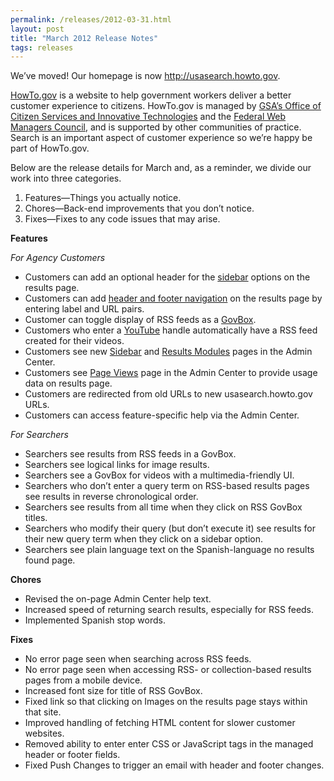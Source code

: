 ```yaml
---
permalink: /releases/2012-03-31.html
layout: post
title: "March 2012 Release Notes"
tags: releases
---
```

<div>
<p>We&#8217;ve moved! Our homepage is now <a href="http://usasearch.howto.gov"><a href="http://usasearch.howto.gov">http://usasearch.howto.gov</a></a>.</p>
<p><a href="http://www.howto.gov">HowTo.gov</a> is a website to help government workers deliver a better customer experience to citizens. HowTo.gov is managed by <a href="http://www.gsa.gov/portal/category/25729">GSA’s Office of Citizen Services and Innovative Technologies</a> and the <a href="http://www.howto.gov/communities/federal-web-managers-council">Federal Web Managers Council</a>, and is supported by other communities of practice. Search is an important aspect of customer experience so we&#8217;re happy be part of HowTo.gov.</p>
<p>Below are the release details for March and, as a reminder, we divide our work into three categories.</p>
<ol><li>Features—Things you actually notice.</li>
<li>Chores—Back-end improvements that you don’t notice.</li>
<li>Fixes—Fixes to any code issues that may arise.</li>
</ol><p><strong>Features</strong></p>
<p><em>For Agency Customers</em></p>
<ul><li>Customers can add an optional header for the <a href="/blog/how-to-select-the-sidebar-options-that-appear-on-your.html">sidebar</a> options on the results page.</li>
<li>Customers can add <a href="/blog/how-to-customize-the-header-and-footer-of-your-results.html">header and footer navigation</a> on the results page by entering label and URL pairs.</li>
<li>Customer can toggle display of RSS feeds as a <a href="/blog/how-to-select-the-modules-that-appear-on-your-results.html">GovBox</a>.</li>
<li>Customers who enter a <a href="/blog/how-to-add-your-social-media-to-our-index.html">YouTube</a> handle automatically have a RSS feed created for their videos.</li>
<li>Customers see new <a href="/blog/how-to-select-the-sidebar-options-that-appear-on-your.html">Sidebar</a> and <a href="/blog/how-to-select-the-modules-that-appear-on-your-results.html">Results Modules</a> pages in the Admin Center.</li>
<li>Customers see <a href="/blog/how-to-analyze-your-page-views.html">Page Views</a> page in the Admin Center to provide usage data on results page.</li>
<li>Customers are redirected from old URLs to new usasearch.howto.gov URLs.</li>
<li>Customers can access feature-specific help via the Admin Center.</li>
</ul><p><em>For Searchers</em></p>
<ul><li>Searchers see results from RSS feeds in a GovBox.</li>
<li>Searchers see logical links for image results.</li>
<li>Searchers see a GovBox for videos with a multimedia-friendly UI.</li>
<li>Searchers who don&#8217;t enter a query term on RSS-based results pages see results in reverse chronological order.</li>
<li>Searchers see results from all time when they click on RSS GovBox titles.</li>
<li>Searchers who modify their query (but don&#8217;t execute it) see results for their new query term when they click on a sidebar option.</li>
<li>Searchers see plain language text on the Spanish-language no results found page.</li>
</ul><p><strong>Chores</strong></p>
<ul><li>Revised the on-page Admin Center help text.</li>
<li>Increased speed of returning search results, especially for RSS feeds.</li>
<li>Implemented Spanish stop words.</li>
</ul><p><strong>Fixes</strong></p>
<ul><li>No error page seen when searching across RSS feeds.</li>
<li>No error page seen when accessing RSS- or collection-based results pages from a mobile device.</li>
<li>Increased font size for title of RSS GovBox.</li>
<li>Fixed link so that clicking on Images on the results page stays within that site.</li>
<li>Improved handling of fetching HTML content for slower customer websites.</li>
<li>Removed ability to enter enter CSS or JavaScript tags in the managed header or footer fields.</li>
<li>Fixed Push Changes to trigger an email with header and footer changes.</li>
</ul></div>
